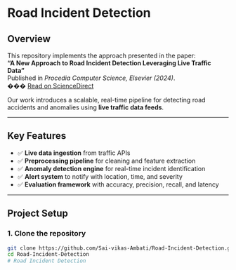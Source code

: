# Road Incident Detection

## Overview  
This repository implements the approach presented in the paper:  
**“A New Approach to Road Incident Detection Leveraging Live Traffic Data”**  
Published in *Procedia Computer Science, Elsevier (2024)*.  
��� [Read on ScienceDirect](https://www.sciencedirect.com/science/article/pii/S1877050924008937)

Our work introduces a scalable, real-time pipeline for detecting road accidents and anomalies using **live traffic data feeds**.

---

## Key Features  
- ✅ **Live data ingestion** from traffic APIs  
- ✅ **Preprocessing pipeline** for cleaning and feature extraction  
- ✅ **Anomaly detection engine** for real-time incident identification  
- ✅ **Alert system** to notify with location, time, and severity  
- ✅ **Evaluation framework** with accuracy, precision, recall, and latency  

---

## Project Setup  

### 1. Clone the repository  
```bash
git clone https://github.com/Sai-vikas-Ambati/Road-Incident-Detection.git
cd Road-Incident-Detection
# Road Incident Detection
